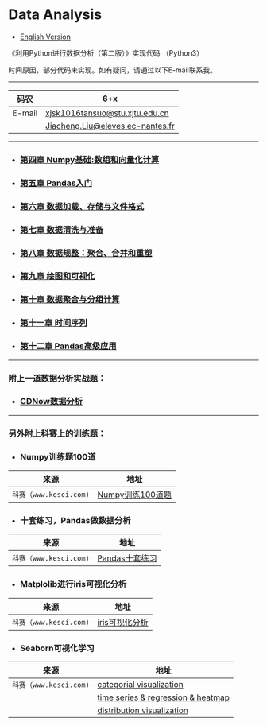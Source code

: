# Data Analysis

* [English Version](README_eng.md)

《利用Python进行数据分析（第二版）》实现代码 （Python3）

时间原因，部分代码未实现。如有疑问，请通过以下E-mail联系我。

****

|码农|6+x|
|---|---
|E-mail|xjsk1016tansuo@stu.xjtu.edu.cn
| |Jiacheng.Liu@eleves.ec-nantes.fr

****

* ### [第四章 Numpy基础:数组和向量化计算](./Task1_Numpy/4.%20NumPy%20Basics-%20Arrays%20and%20Vectorized%20Computation.ipynb)


* ### [第五章 Pandas入门](./Task2_Pandas/5.%20Getting%20Started%20with%20Pandas.ipynb)


* ### [第六章 数据加载、存储与文件格式](./Task2_Pandas/5.%20Getting%20Started%20with%20Pandas.ipynb)


* ### [第七章 数据清洗与准备](./Task2_Pandas/5.%20Getting%20Started%20with%20Pandas.ipynb)


* ### [第八章 数据规整：聚合、合并和重塑](./Task3_Data/8.%20Data%20Wrangling-Join%2C%20Combine%2C%20and%20Reshape.ipynb)


* ### [第九章 绘图和可视化](./Task6_Matplotlib/9.%20Plotting%20and%20Visualization.ipynb)


* ### [第十章 数据聚合与分组计算](./Task4_Data2/10.%20Data%20Aggregation%20and%20Group%20Operations.ipynb)


* ### [第十一章 时间序列](./Task7_TimeSeries/11.%20Time%20Series.ipynb)


* ### [第十二章 Pandas高级应用](./Task4_Data2/10.%20Data%20Aggregation%20and%20Group%20Operations.ipynb)

---

### 附上一道数据分析实战题：
* ### [CDNow数据分析](./Task8_Analysis/CDNow_Analysis.ipynb)

---

### 另外附上科赛上的训练题：

* ### Numpy训练题100道

|来源|地址|
|----|-----|
|`科赛（www.kesci.com)`|[Numpy训练100道题](https://www.kesci.com/home/project/59f29f67c5f3f5119527a2cc "悬停显示")|


* ### 十套练习，Pandas做数据分析

|来源|地址|
|----|-----|
|`科赛（www.kesci.com)`|[Pandas十套练习](https://www.kesci.com/home/project/59e77a636d213335f38daec2 "悬停显示")|


* ### Matplolib进行iris可视化分析

|来源|地址|
|----|-----|
|`科赛（www.kesci.com)`|[iris可视化分析](https://www.kesci.com/home/project/58a943707159a710d916af15 "悬停显示")|


* ### Seaborn可视化学习
|来源|地址|
|----|-----|
|`科赛（www.kesci.com)`|[categorial visualization](https://www.kesci.com/home/project/59c3851c2110010662398bfc "悬停显示")
| |[time series & regression & heatmap](https://www.kesci.com/home/project/59c9e95d21100106623ecf58 "悬停显示")
| |[distribution visualization](https://www.kesci.com/home/project/59c8b06421100106623db531 "悬停显示")





